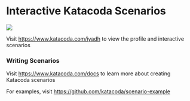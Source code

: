 # Interactive Katacoda Scenarios

[![](http://shields.katacoda.com/katacoda/iyadh/count.svg)](https://www.katacoda.com/iyadh "Get your profile on Katacoda.com")

Visit https://www.katacoda.com/iyadh to view the profile and interactive scenarios

### Writing Scenarios
Visit https://www.katacoda.com/docs to learn more about creating Katacoda scenarios

For examples, visit https://github.com/katacoda/scenario-example
